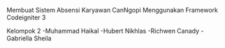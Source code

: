 Membuat Sistem Absensi Karyawan CanNgopi Menggunakan Framework Codeigniter 3

Kelompok 2
-Muhammad Haikal
-Hubert Nikhlas
-Richwen Canady
-Gabriella Sheila
